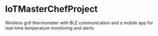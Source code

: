 # IoTMasterChefProject
Wireless grill thermometer with BLE communication and a mobile app for real-time temperature monitoring and alerts
